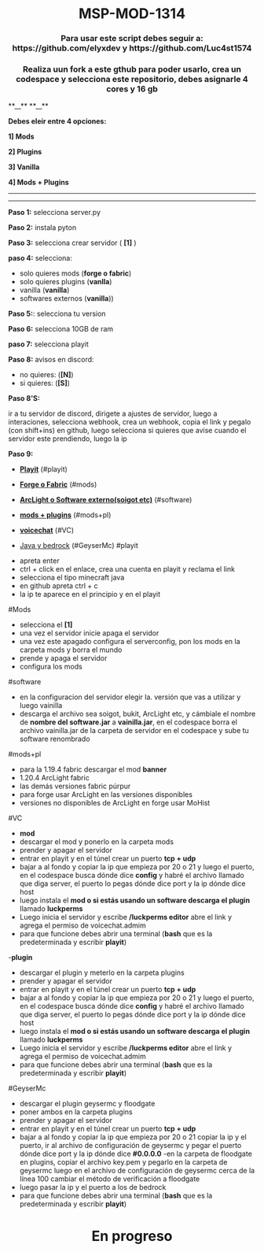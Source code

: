 <h1 align="center"> MSP-MOD-1314 </h1>
<h3 align="center"> Para usar este script debes seguir a: https://github.com/elyxdev y https://github.com/Luc4st1574 </h3>

<h3 align="center"> Realiza uun fork a este gthub para poder usarlo, crea un codespace y selecciona este repositorio, debes asignarle 4 cores y 16 gb </h3>
**__**
**__**

**Debes eleir entre 4 opciones:**

**1] Mods**

**2] Plugins**

**3] Vanilla**

**4] Mods + Plugins**
** **
** **

**Paso 1:** selecciona server.py

**Paso 2:** instala pyton

**Paso 3:** selecciona crear servidor ( **[1]** )

**paso 4:** selecciona:

- solo quieres mods (**forge o fabric**)
- solo quieres plugins (**vanlla**)
- vanilla (**vanilla**)
- softwares externos (**vanilla**))

**Paso 5:**: selecciona tu version

**Paso 6:** selecciona 10GB de ram

**paso 7:** selecciona playit

**Paso 8:** avisos en discord:

- no quieres: (**[N]**)
- si quieres: (**[S]**)

**Paso 8'S:**

ir a tu servidor de discord, dirigete a ajustes de servidor, luego a interaciones, selecciona webhook, crea un webhook, copia el link y pegalo (con shift+ins) en github, luego selecciona si quieres que avise cuando el servidor este prendiendo, luego la ip

**Paso 9:**

* [**Playit**](#playit)     (#playit)

* [**Forge o Fabric**](#Mods)    (#mods)

* [**ArcLight o Software externo(soigot etc)**](#software)    (#software)

* [**mods + plugins**](#mods+pl)    (#mods+pl)

* [**voicechat**](#VC)    (#VC)

* [Java y bedrock](#GeyserMC)    (#GeyserMc)
#playit
- apreta enter
- ctrl + click en el enlace, crea una cuenta en playit y reclama el link
- selecciona el tipo minecraft java
- en github apreta ctrl + c
- la ip te aparece en el principio y en el playit

#Mods
- selecciona el **[1]**
- una vez el servidor inicie apaga el servidor
- una vez este apagado configura el serverconfig, pon los mods en la carpeta mods y borra el mundo
- prende y apaga el servidor
- configura los mods

#software
- en la configuracion del servidor elegir la. versión que vas a utilizar y luego vainilla
- descarga el archivo sea soigot, bukit, ArcLight etc, y cámbiale el nombre de **nombre del software.jar** a **vainilla.jar**, en el codespace borra el archivo vainilla.jar de la carpeta de servidor en el codespace y sube tu software renombrado

#mods+pl
- para la 1.19.4 fabric descargar el mod **banner**
- 1.20.4 ArcLight fabric
- las demás versiones fabric púrpur
- para forge usar ArcLight en las versiones disponibles
- versiones no disponibles de ArcLight en forge usar MoHist

#VC

- **mod**
- descargar el mod y ponerlo en la carpeta mods
- prender y apagar el servidor
- entrar en playit y en el túnel crear un puerto **tcp + udp**
- bajar a al fondo y copiar la ip que empieza por 20 o 21 y luego el puerto, en el codespace busca dónde dice  **config** y habré el archivo llamado que diga server, el puerto lo pegas dónde dice port y la ip dónde dice host
- luego instala el **mod o si estás usando un software descarga el plugin** llamado **luckperms**
-  Luego inicia el servidor y escribe **/luckperms editor** abre el link y agrega el permiso de voicechat.admim
- para que funcione debes abrir una terminal (**bash** que es la predeterminada y escribir **playit**)

-**plugin**
- descargar el plugin y meterlo en la carpeta plugins
- prender y apagar el servidor
- entrar en playit y en el túnel crear un puerto **tcp + udp**
- bajar a al fondo y copiar la ip que empieza por 20 o 21 y luego el puerto, en el codespace busca dónde dice  **config** y habré el archivo llamado que diga server, el puerto lo pegas dónde dice port y la ip dónde dice host
- luego instala el **mod o si estás usando un software descarga el plugin** llamado **luckperms**
-  Luego inicia el servidor y escribe **/luckperms editor** abre el link y agrega el permiso de voicechat.admim
- para que funcione debes abrir una terminal (**bash** que es la predeterminada y escribir **playit**)

#GeyserMc
- descargar el plugin geysermc y floodgate
- poner ambos en la carpeta plugins
- prender y apagar el servidor
- entrar en playit y en el túnel crear un puerto **tcp + udp**
- bajar a al fondo y copiar la ip que empieza por 20 o 21 copiar la ip y el puerto, ir al archivo de configuración de geysermc y pegar el puerto dónde dice port y la ip dónde dice **#0.0.0.0**
-en la carpeta de floodgate en plugins, copiar el archivo key.pem y pegarlo en la carpeta de geysermc luego en el archivo de configuración de geysermc cerca de la línea 100 cambiar el método de verificación a floodgate
- luego pasar la ip y el puerto a los de bedrock
- para que funcione debes abrir una terminal (**bash** que es la predeterminada y escribir **playit**)






<h1 align="center"> En progreso </h1>